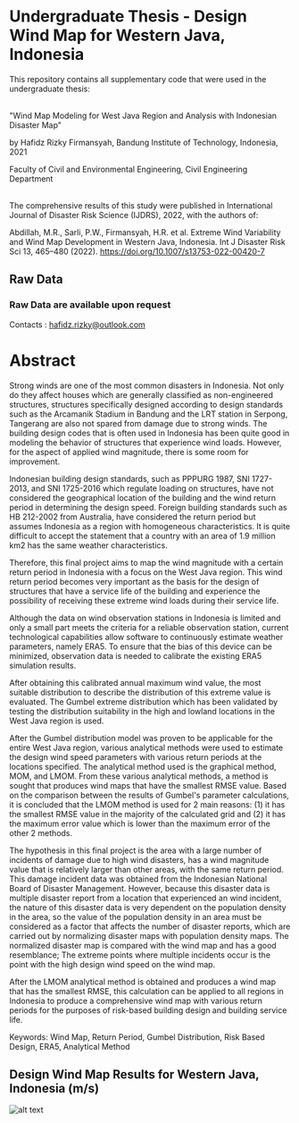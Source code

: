 # Undergraduate Thesis - Design Wind Map for Western Java, Indonesia
This repository contains all supplementary code that were used in the undergraduate thesis: <br /> <br />

"Wind Map Modeling for West Java Region and Analysis with Indonesian Disaster Map"

by Hafidz Rizky Firmansyah, Bandung Institute of Technology, Indonesia, 2021

Faculty of Civil and Environmental Engineering, Civil Engineering Department <br /> <br />

The comprehensive results of this study were published in International Journal of Disaster Risk Science (IJDRS), 2022, with the authors of:

Abdillah, M.R., Sarli, P.W., Firmansyah, H.R. et al. Extreme Wind Variability and Wind Map Development in Western Java, Indonesia. Int J Disaster Risk Sci 13, 465–480 (2022). https://doi.org/10.1007/s13753-022-00420-7

## Raw Data
### Raw Data are available upon request
Contacts : hafidz.rizky@outlook.com

# Abstract
Strong winds are one of the most common disasters in Indonesia. Not only do they affect houses which are generally classified as non-engineered structures, structures specifically designed according to design standards such as the Arcamanik Stadium in Bandung and the LRT station in Serpong, Tangerang are also not spared from damage due to strong winds. The building design codes that is often used in Indonesia has been quite good in modeling the behavior of structures that experience wind loads. However, for the aspect of applied wind magnitude, there is some room for improvement.

Indonesian building design standards, such as PPPURG 1987, SNI 1727-2013, and SNI 1725-2016 which regulate loading on structures, have not considered the geographical location of the building and the wind return period in determining the design speed. Foreign building standards such as HB 212-2002 from Australia, have considered the return period but assumes Indonesia as a region with homogeneous characteristics. It is quite difficult to accept the statement that a country with an area of 1.9 million km2 has the same weather characteristics.

Therefore, this final project aims to map the wind magnitude with a certain return period in Indonesia with a focus on the West Java region. This wind return period becomes very important as the basis for the design of structures that have a service life of the building and experience the possibility of receiving these extreme wind loads during their service life.

Although the data on wind observation stations in Indonesia is limited and only a small part meets the criteria for a reliable observation station, current technological capabilities allow software to continuously estimate weather parameters, namely ERA5. To ensure that the bias of this device can be minimized, observation data is needed to calibrate the existing ERA5 simulation results.

After obtaining this calibrated annual maximum wind value, the most suitable distribution to describe the distribution of this extreme value is evaluated. The Gumbel extreme distribution which has been validated by testing the distribution suitability in the high and lowland locations in the West Java region is used.

After the Gumbel distribution model was proven to be applicable for the entire West Java region, various analytical methods were used to estimate the design wind speed parameters with various return periods at the locations specified. The analytical method used is the graphical method, MOM, and LMOM. From these various analytical methods, a method is sought that produces wind maps that have the smallest RMSE value. Based on the comparison between the results of Gumbel's parameter calculations, it is concluded that the LMOM method is used for 2 main reasons: (1) it has the smallest RMSE value in the majority of the calculated grid and (2) it has the maximum error value which is lower than the maximum error of the other 2 methods.

The hypothesis in this final project is the area with a large number of incidents of damage due to high wind disasters, has a wind magnitude value that is relatively larger than other areas, with the same return period. This damage incident data was obtained from the Indonesian National Board of Disaster Management. However, because this disaster data is multiple disaster report from a location that experienced an wind incident, the nature of this disaster data is very dependent on the population density in the area, so the value of the population density in an area must be considered as a factor that affects the number of disaster reports, which are carried out by normalizing disaster maps with population density maps. The normalized disaster map is compared with the wind map and has a good resemblance; The extreme points where multiple incidents occur is the point with the high design wind speed on the wind map.

After the LMOM analytical method is obtained and produces a wind map that has the smallest RMSE, this calculation can be applied to all regions in Indonesia to produce a comprehensive wind map with various return periods for the purposes of risk-based building design and building service life.

Keywords: Wind Map, Return Period, Gumbel Distribution, Risk Based Design,  ERA5, Analytical Method

## Design Wind Map Results for Western Java, Indonesia (m/s)
![alt text](https://github.com/hafidzrf/designwindmap/blob/main/images/wind_maps.webp)

